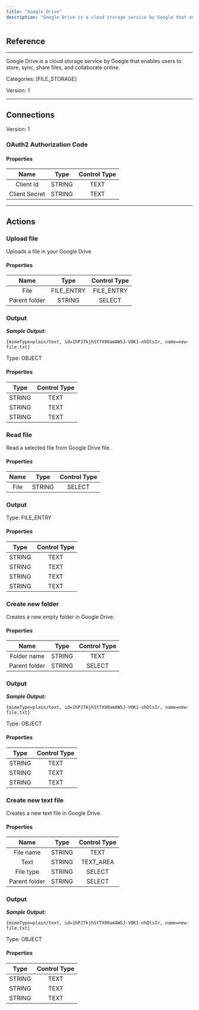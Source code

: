 ```yaml
---
title: "Google Drive"
description: "Google Drive is a cloud storage service by Google that enables users to store, sync, share files, and collaborate online."
---
```

## Reference
<hr />

Google Drive is a cloud storage service by Google that enables users to store, sync, share files, and collaborate online.


Categories: [FILE_STORAGE]


Version: 1

<hr />



## Connections

Version: 1


### OAuth2 Authorization Code

#### Properties

|      Name      |     Type     |     Control Type     |
|:--------------:|:------------:|:--------------------:|
| Client Id | STRING | TEXT  |
| Client Secret | STRING | TEXT  |





<hr />





## Actions


### Upload file
Uploads a file in your Google Drive

#### Properties

|      Name      |     Type     |     Control Type     |
|:--------------:|:------------:|:--------------------:|
| File | FILE_ENTRY | FILE_ENTRY  |
| Parent folder | STRING | SELECT  |


### Output


___Sample Output:___

```{mimeType=plain/text, id=1hPJ7kjhStTX90amAWSJ-V0K1-nhDlsIr, name=new-file.txt}```



Type: OBJECT

#### Properties

|     Type     |     Control Type     |
|:------------:|:--------------------:|
| STRING | TEXT  |
| STRING | TEXT  |
| STRING | TEXT  |





### Read file
Read a selected file from Google Drive file.

#### Properties

|      Name      |     Type     |     Control Type     |
|:--------------:|:------------:|:--------------------:|
| File | STRING | SELECT  |


### Output



Type: FILE_ENTRY

#### Properties

|     Type     |     Control Type     |
|:------------:|:--------------------:|
| STRING | TEXT  |
| STRING | TEXT  |
| STRING | TEXT  |
| STRING | TEXT  |





### Create new folder
Creates a new empty folder in Google Drive.

#### Properties

|      Name      |     Type     |     Control Type     |
|:--------------:|:------------:|:--------------------:|
| Folder name | STRING | TEXT  |
| Parent folder | STRING | SELECT  |


### Output


___Sample Output:___

```{mimeType=plain/text, id=1hPJ7kjhStTX90amAWSJ-V0K1-nhDlsIr, name=new-file.txt}```



Type: OBJECT

#### Properties

|     Type     |     Control Type     |
|:------------:|:--------------------:|
| STRING | TEXT  |
| STRING | TEXT  |
| STRING | TEXT  |





### Create new text file
Creates a new text file in Google Drive.

#### Properties

|      Name      |     Type     |     Control Type     |
|:--------------:|:------------:|:--------------------:|
| File name | STRING | TEXT  |
| Text | STRING | TEXT_AREA  |
| File type | STRING | SELECT  |
| Parent folder | STRING | SELECT  |


### Output


___Sample Output:___

```{mimeType=plain/text, id=1hPJ7kjhStTX90amAWSJ-V0K1-nhDlsIr, name=new-file.txt}```



Type: OBJECT

#### Properties

|     Type     |     Control Type     |
|:------------:|:--------------------:|
| STRING | TEXT  |
| STRING | TEXT  |
| STRING | TEXT  |





